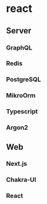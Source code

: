 # react

## Server
### GraphQL
### Redis
### PostgreSQL
### MikroOrm
### Typescript
### Argon2

## Web
### Next.js
### Chakra-UI
### React

